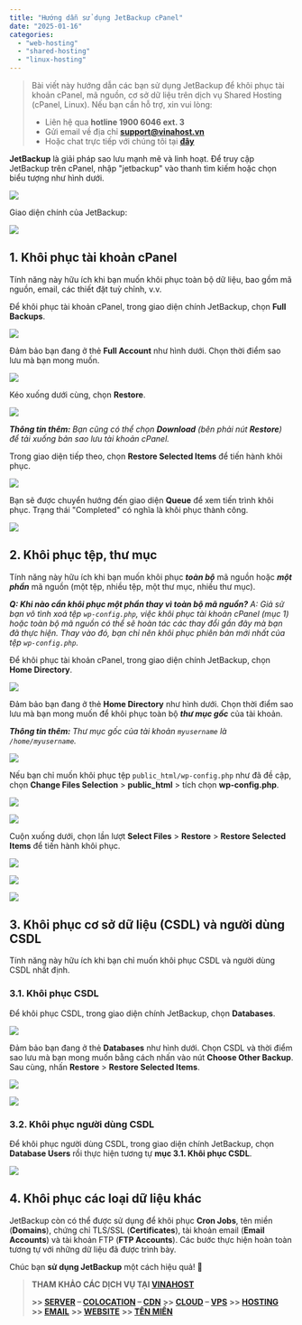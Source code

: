 ```yaml
---
title: "Hướng dẫn sử dụng JetBackup cPanel"
date: "2025-01-16"
categories:
  - "web-hosting"
  - "shared-hosting"
  - "linux-hosting"
---
```


> Bài viết này hướng dẫn các bạn sử dụng JetBackup để khôi phục tài khoản cPanel, mã nguồn, cơ sở dữ liệu trên dịch vụ Shared Hosting (cPanel, Linux). Nếu bạn cần hỗ trợ, xin vui lòng:
>
> - Liên hệ qua **hotline 1900 6046 ext. 3**
> - Gửi email về địa chỉ [**support@vinahost.vn**](mailto:support@vinahost.vn)
> - Hoặc chat trực tiếp với chúng tôi tại [**đây**](https://livechat.vinahost.vn/chat.php)

**JetBackup** là giải pháp sao lưu mạnh mẽ và linh hoạt. Để truy cập JetBackup trên cPanel, nhập "jetbackup" vào thanh tìm kiếm hoặc chọn biểu tượng như hình dưới.

![](images/linuxhosting-huong_dan_su_dung_jetbackup_cpanel-01.jpg)

Giao diện chính của JetBackup:

![](images/linuxhosting-huong_dan_su_dung_jetbackup_cpanel-02.jpg)

## 1. Khôi phục tài khoản cPanel

Tính năng này hữu ích khi bạn muốn khôi phục toàn bộ dữ liệu, bao gồm mã nguồn, email, các thiết đặt tuỳ chỉnh, v.v.

Để khôi phục tài khoản cPanel, trong giao diện chính JetBackup, chọn **Full Backups**.

![](images/linuxhosting-huong_dan_su_dung_jetbackup_cpanel-03.jpg)

Đảm bảo bạn đang ở thẻ **Full Account** như hình dưới. Chọn thời điểm sao lưu mà bạn mong muốn.

![](images/linuxhosting-huong_dan_su_dung_jetbackup_cpanel-04.jpg)

Kéo xuống dưới cùng, chọn **Restore**.

![](images/linuxhosting-huong_dan_su_dung_jetbackup_cpanel-05.jpg)

_**Thông tin thêm:** Bạn cũng có thể chọn **Download** (bên phải nút **Restore**) để tải xuống bản sao lưu tài khoản cPanel._

Trong giao diện tiếp theo, chọn **Restore Selected Items** để tiến hành khôi phục.

![](images/linuxhosting-huong_dan_su_dung_jetbackup_cpanel-06.jpg)

Bạn sẽ được chuyển hướng đến giao diện **Queue** để xem tiến trình khôi phục. Trạng thái "Completed" có nghĩa là khôi phục thành công.

![](images/linuxhosting-huong_dan_su_dung_jetbackup_cpanel-07.jpg)

## 2. Khôi phục tệp, thư mục

Tính năng này hữu ích khi bạn muốn khôi phục **_toàn bộ_** mã nguồn hoặc **_một phần_** mã nguồn (một tệp, nhiều tệp, một thư mục, nhiều thư mục).

_**Q: Khi nào cần khôi phục một phần thay vì toàn bộ mã nguồn?**_
_A: Giả sử bạn vô tình xoá tệp `wp-config.php`, việc khôi phục tài khoản cPanel (mục 1) hoặc toàn bộ mã nguồn có thể sẽ hoàn tác các thay đổi gần đây mà bạn đã thực hiện. Thay vào đó, bạn chỉ nên khôi phục phiên bản mới nhất của tệp `wp-config.php`._

Để khôi phục tài khoản cPanel, trong giao diện chính JetBackup, chọn **Home Directory**.

![](images/linuxhosting-huong_dan_su_dung_jetbackup_cpanel-08.jpg)

Đảm bảo bạn đang ở thẻ **Home Directory** như hình dưới. Chọn thời điểm sao lưu mà bạn mong muốn để khôi phục toàn bộ **_thư mục gốc_** của tài khoản.

_**Thông tin thêm:** Thư mục gốc của tài khoản `myusername` là `/home/myusername`._

![](images/linuxhosting-huong_dan_su_dung_jetbackup_cpanel-09.jpg)

Nếu bạn chỉ muốn khôi phục tệp `public_html/wp-config.php` như đã đề cập, chọn **Change Files Selection** > **public_html** > tích chọn **wp-config.php**.

![](images/linuxhosting-huong_dan_su_dung_jetbackup_cpanel-10.jpg)

![](images/linuxhosting-huong_dan_su_dung_jetbackup_cpanel-11.jpg)

Cuộn xuống dưới, chọn lần lượt **Select Files** > **Restore** > **Restore Selected Items** để tiến hành khôi phục.

![](images/linuxhosting-huong_dan_su_dung_jetbackup_cpanel-12.jpg)

![](images/linuxhosting-huong_dan_su_dung_jetbackup_cpanel-05.jpg)

![](images/linuxhosting-huong_dan_su_dung_jetbackup_cpanel-13.jpg)

## 3. Khôi phục cơ sở dữ liệu (CSDL) và người dùng CSDL

Tính năng này hữu ích khi bạn chỉ muốn khôi phục CSDL và người dùng CSDL nhất định.

### 3.1. Khôi phục CSDL

Để khôi phục CSDL, trong giao diện chính JetBackup, chọn **Databases**.

![](images/linuxhosting-huong_dan_su_dung_jetbackup_cpanel-14.jpg)

Đảm bảo bạn đang ở thẻ **Databases** như hình dưới. Chọn CSDL và thời điểm sao lưu mà bạn mong muốn bằng cách nhấn vào nút **Choose Other Backup**. Sau cùng, nhấn **Restore** > **Restore Selected Items**.

![](images/linuxhosting-huong_dan_su_dung_jetbackup_cpanel-16.jpg)

![](images/linuxhosting-huong_dan_su_dung_jetbackup_cpanel-17.jpg)

### 3.2. Khôi phục người dùng CSDL

Để khôi phục người dùng CSDL, trong giao diện chính JetBackup, chọn **Database Users** rồi thực hiện tương tự **mục 3.1. Khôi phục CSDL**.

![](images/linuxhosting-huong_dan_su_dung_jetbackup_cpanel-15.jpg)

## 4. Khôi phục các loại dữ liệu khác

JetBackup còn có thể được sử dụng để khôi phục **Cron Jobs**, tên miền (**Domains**), chứng chỉ TLS/SSL (**Certificates**), tài khoản email (**Email Accounts**) và tài khoản FTP (**FTP Accounts**). Các bước thực hiện hoàn toàn tương tự với những dữ liệu đã được trình bày.


Chúc bạn **sử dụng JetBackup** một cách hiệu quả! 🍻

> **THAM KHẢO CÁC DỊCH VỤ TẠI [VINAHOST](https://vinahost.vn/)**
>
> **\>> [SERVER](https://vinahost.vn/thue-may-chu-rieng/) – [COLOCATION](https://vinahost.vn/colocation.html) – [CDN](https://vinahost.vn/dich-vu-cdn-chuyen-nghiep)**
> **\>> [CLOUD](https://vinahost.vn/cloud-server-gia-re/) – [VPS](https://vinahost.vn/vps-ssd-chuyen-nghiep/)**
> **\>> [HOSTING](https://vinahost.vn/wordpress-hosting)**
> **\>> [EMAIL](https://vinahost.vn/email-hosting)**
> **\>> [WEBSITE](http://vinawebsite.vn/)**
> **\>> [TÊN MIỀN](https://vinahost.vn/ten-mien-gia-re/)**